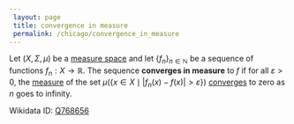 ```yaml
---
 layout: page
 title: convergence in measure
 permalink: /chicago/convergence_in_measure
---
```

Let $(X,\Sigma,\mu)$ be a [measure space](https://defsmath.github.io/DefsMath/measure_space) and let $\{f_n\}_{n\in\mathbb N}$ be a sequence of functions $f_n: X\to \mathbb R$. The sequence **converges in measure** to $f$ if for all $\varepsilon > 0$, the [measure](https://defsmath.github.io/DefsMath/measure_space) of the set $\mu(\{x\in X\mid |f_n(x) -f(x)|>\varepsilon\})$ [converges](https://defsmath.github.io/DefsMath/sequence_convergence) to zero as $n$ goes to infinity.

Wikidata ID: [Q768656](https://www.wikidata.org/wiki/Q768656)
